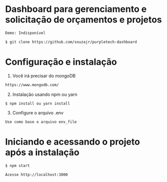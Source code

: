 # Dashboard para gerenciamento e solicitação de orçamentos e projetos

```bash
Demo: Indisponível
```

```bash
$ git clone https://github.com/souzajr/purpletech-dashboard
```

# Configuração e instalação 

1) Você irá precisar do mongoDB
```bash
https://www.mongodb.com/
```
2) Instalação usando npm ou yarn
```bash
$ npm install ou yarn install
```
3) Configure o arquivo .env
```bash
Use como base o arquivo env_file
```

# Iniciando e acessando o projeto após a instalação

```bash
$ npm start
```
```bash
Acesse http://localhost:3000
```

